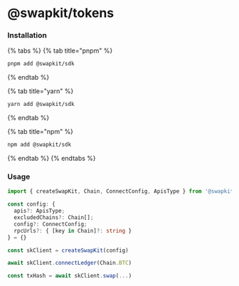 # @swapkit/tokens

### Installation

{% tabs %}
{% tab title="pnpm" %}
```bash
pnpm add @swapkit/sdk
```
{% endtab %}

{% tab title="yarn" %}
```bash
yarn add @swapkit/sdk
```
{% endtab %}

{% tab title="npm" %}
```bash
npm add @swapkit/sdk
```
{% endtab %}
{% endtabs %}

### Usage



```typescript
import { createSwapKit, Chain, ConnectConfig, ApisType } from '@swapkit/sdk'

const config: {
  apis?: ApisType;
  excludedChains?: Chain[];
  config?: ConnectConfig;
  rpcUrls?: { [key in Chain]?: string }
} = {}

const skClient = createSwapKit(config)

await skClient.connectLedger(Chain.BTC)

const txHash = await skClient.swap(...)
```
